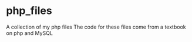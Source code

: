 # php_files
A collection of my php files
The code for these files come from a textbook on php and MySQL
